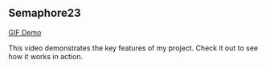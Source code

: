 ## Semaphore23

<!-- ![GIF Demo](assets/demo.gif) -->
[GIF Demo](assets/demo1.gif)

This video demonstrates the key features of my project. Check it out to see how it works in action.

